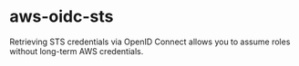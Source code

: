 # aws-oidc-sts
Retrieving STS credentials via OpenID Connect allows you to assume roles without long-term AWS credentials.
